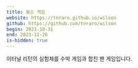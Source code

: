 ```yaml
---
title: 윌슨 게임
website: https://tnraro.github.io/wilson
github: https://github.com/tnraro/wilson
begin: 2023-10-31
end: 2023-11-26
is-hidden: true
---
```


이터널 리턴의 실험체를 수박 게임과 합친 팬 게임입니다.